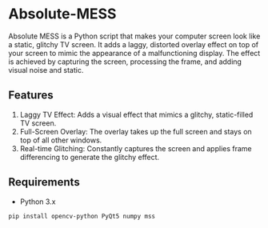 # Absolute-MESS
Absolute MESS is a Python script that makes your computer screen look like a static, glitchy TV screen. It adds a laggy, distorted overlay effect on top of your screen to mimic the appearance of a malfunctioning display. The effect is achieved by capturing the screen, processing the frame, and adding visual noise and static.

## Features 
1. Laggy TV Effect: Adds a visual effect that mimics a glitchy, static-filled TV screen.
2. Full-Screen Overlay: The overlay takes up the full screen and stays on top of all other windows.
3. Real-time Glitching: Constantly captures the screen and applies frame differencing to generate the glitchy effect.

## Requirements
- Python 3.x
```
pip install opencv-python PyQt5 numpy mss
```

